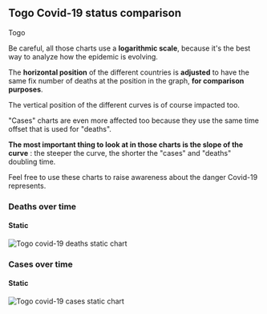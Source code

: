 ## Togo Covid-19 status comparison 

Togo



Be careful, all those charts use a **logarithmic scale**, because it's the best way to analyze how the epidemic is evolving.
 
The **horizontal position** of the different countries is **adjusted** to have the same fix number of deaths at the position in the graph, **for comparison purposes**.

The vertical position of the different curves is of course impacted too.

"Cases" charts are even more affected too because they use the same time offset that is used for "deaths".

**The most important thing to look at in those charts is the slope of the curve** : the steeper the curve, the shorter the "cases" and "deaths" doubling time.

Feel free to use these charts to raise awareness about the danger Covid-19 represents. 


 
### Deaths over time
 
#### Static
![Togo covid-19 deaths static chart](https://raw.githubusercontent.com/madlag/coronavirus_study/master/notebooks/graphs/2020-03-29/countries/Togo/2020-03-29_Togo_deaths.png "Togo covid-19 deaths static chart")   

 
### Cases over time
 
#### Static
![Togo covid-19 cases static chart](https://raw.githubusercontent.com/madlag/coronavirus_study/master/notebooks/graphs/2020-03-29/countries/Togo/2020-03-29_Togo_cases.png "Togo covid-19 cases static chart")   

